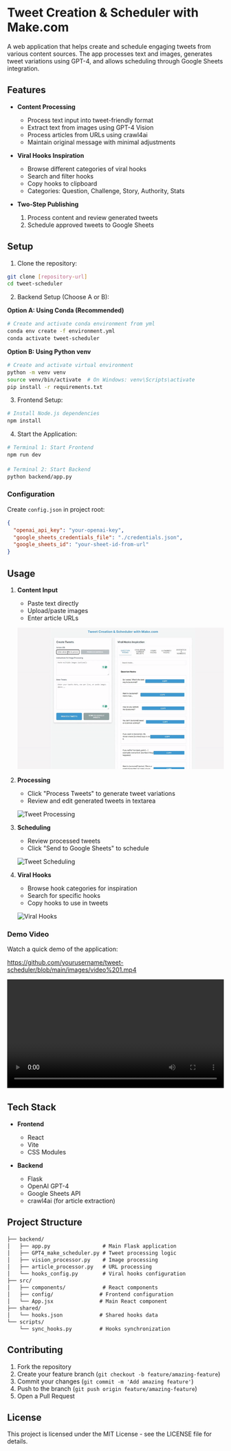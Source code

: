 # Tweet Creation & Scheduler with Make.com

A web application that helps create and schedule engaging tweets from various content sources. The app processes text and images, generates tweet variations using GPT-4, and allows scheduling through Google Sheets integration.

## Features

- **Content Processing**
  - Process text input into tweet-friendly format
  - Extract text from images using GPT-4 Vision
  - Process articles from URLs using crawl4ai
  - Maintain original message with minimal adjustments

- **Viral Hooks Inspiration**
  - Browse different categories of viral hooks
  - Search and filter hooks
  - Copy hooks to clipboard
  - Categories: Question, Challenge, Story, Authority, Stats

- **Two-Step Publishing**
  1. Process content and review generated tweets
  2. Schedule approved tweets to Google Sheets

## Setup

1. Clone the repository:
```bash
git clone [repository-url]
cd tweet-scheduler
```

2. Backend Setup (Choose A or B):

**Option A: Using Conda (Recommended)**
```bash
# Create and activate conda environment from yml
conda env create -f environment.yml
conda activate tweet-scheduler
```

**Option B: Using Python venv**
```bash
# Create and activate virtual environment
python -m venv venv
source venv/bin/activate  # On Windows: venv\Scripts\activate
pip install -r requirements.txt
```

3. Frontend Setup:
```bash
# Install Node.js dependencies
npm install
```

4. Start the Application:
```bash
# Terminal 1: Start Frontend
npm run dev

# Terminal 2: Start Backend
python backend/app.py
```

### Configuration

Create `config.json` in project root:
```json
{
  "openai_api_key": "your-openai-key",
  "google_sheets_credentials_file": "./credentials.json",
  "google_sheets_id": "your-sheet-id-from-url"
}
```

## Usage

1. **Content Input**
   - Paste text directly
   - Upload/paste images
   - Enter article URLs

   ![Content Input](images/video1.gif)

2. **Processing**
   - Click "Process Tweets" to generate tweet variations
   - Review and edit generated tweets in textarea

   ![Tweet Processing](images/tweet_processing.png)

3. **Scheduling**
   - Review processed tweets
   - Click "Send to Google Sheets" to schedule

   ![Tweet Scheduling](images/scheduling.png)

4. **Viral Hooks**
   - Browse hook categories for inspiration
   - Search for specific hooks
   - Copy hooks to use in tweets

   ![Viral Hooks](images/viral_hooks.png)

### Demo Video
Watch a quick demo of the application:

https://github.com/yourusername/tweet-scheduler/blob/main/images/video%201.mp4

<video width="100%" controls>
  <source src="images/video 1.mp4" type="video/mp4">
  Your browser does not support the video tag.
</video>

## Tech Stack

- **Frontend**
  - React
  - Vite
  - CSS Modules

- **Backend**
  - Flask
  - OpenAI GPT-4
  - Google Sheets API
  - crawl4ai (for article extraction)

## Project Structure

```
├── backend/
│   ├── app.py                 # Main Flask application
│   ├── GPT4_make_scheduler.py # Tweet processing logic
│   ├── vision_processor.py    # Image processing
│   ├── article_processor.py   # URL processing
│   └── hooks_config.py        # Viral hooks configuration
├── src/
│   ├── components/            # React components
│   ├── config/               # Frontend configuration
│   └── App.jsx               # Main React component
├── shared/
│   └── hooks.json            # Shared hooks data
└── scripts/
    └── sync_hooks.py         # Hooks synchronization
```

## Contributing

1. Fork the repository
2. Create your feature branch (`git checkout -b feature/amazing-feature`)
3. Commit your changes (`git commit -m 'Add amazing feature'`)
4. Push to the branch (`git push origin feature/amazing-feature`)
5. Open a Pull Request

## License

This project is licensed under the MIT License - see the LICENSE file for details.
